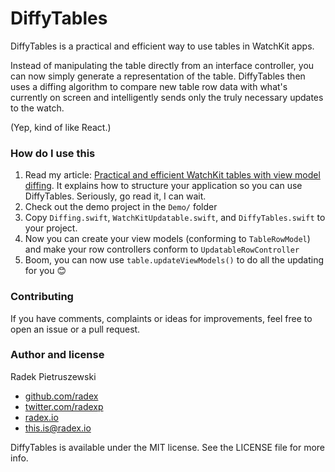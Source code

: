 # DiffyTables

DiffyTables is a practical and efficient way to use tables in WatchKit apps.

Instead of manipulating the table directly from an interface controller, you can now simply generate a representation of the table. DiffyTables then uses a diffing algorithm to compare new table row data with what's currently on screen and intelligently sends only the truly necessary updates to the watch.

(Yep, kind of like React.)

### How do I use this

1. Read my article: [Practical and efficient WatchKit tables with view model diffing](http://radex.io/watch/diffing/). It explains how to structure your application so you can use DiffyTables. Seriously, go read it, I can wait.
2. Check out the demo project in the `Demo/` folder
3. Copy `Diffing.swift`, `WatchKitUpdatable.swift`, and `DiffyTables.swift` to your project.
4. Now you can create your view models (conforming to `TableRowModel`) and make your row controllers conform to `UpdatableRowController`
5. Boom, you can now use `table.updateViewModels()` to do all the updating for you 😊

### Contributing

If you have comments, complaints or ideas for improvements, feel free to open an issue or a pull request.

### Author and license

Radek Pietruszewski

* [github.com/radex](http://github.com/radex)
* [twitter.com/radexp](http://twitter.com/radexp)
* [radex.io](http://radex.io)
* this.is@radex.io

DiffyTables is available under the MIT license. See the LICENSE file for more info.
